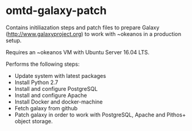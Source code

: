 # omtd-galaxy-patch

Contains initiliazation steps and patch files to prepare Galaxy (http://www.galaxyproject.org) to work with ~okeanos in a production setup. 

Requires an ~okeanos VM with Ubuntu Server 16.04 LTS. 

Performs the following steps:
- Update system with latest packages
- Install Python 2.7
- Install and configure PostgreSQL 
- Install and configure Apache
- Install Docker and docker-machine
- Fetch galaxy from github
- Patch galaxy in order to work with PostgreSQL, Apache and Pithos+ object storage.
